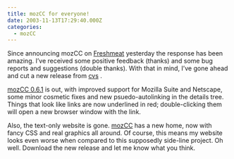 ```yaml
---
title: mozCC for everyone!
date: 2003-11-13T17:29:40.000Z
categories:
  - mozCC
---
```

Since announcing mozCC on [Freshmeat][1]  yesterday the response has been amazing. I’ve received some positive feedback (thanks) and some bug reports and suggestions (double thanks). With that in mind, I’ve gone ahead and cut a new release from [cvs][2] .

[mozCC 0.6.1][3]  is out, with improved support for Mozilla Suite and Netscape, some minor cosmetic fixes and new psuedo-autolinking in the details tree. Things that look like links are now underlined in red; double-clicking them will open a new browser window with the link.

Also, the text-only website is gone. [mozCC][3]  has a new home, now with fancy <span class="caps">CSS</span> and real graphics all around. Of course, this means my website looks even worse when compared to this supposedly side-line project. Oh well. Download the new release and let me know what you think.

 [1]: http://www.freshmeat.net
 [2]: http://www.yergler.net/cvs
 [3]: http://www.yergler.net/projects/mozcc
